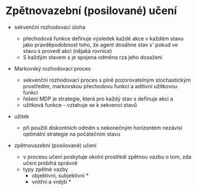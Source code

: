 # Zpětnovazební (posilované) učení
* sekvenční rozhodovací úloha
    * přechodová funkce definuje výsledek každé akce v každém stavu jako pravděpodobnost toho, že agent dosáhne stav s' pokud ve stavu s provedl akci (nějaká rovnice)
    * S každým stavem s je spojena odměna rza jeho dosažení
* Markovský rozhodovací proces
    * sekvenční rozhodovací proces s plně pozorovatelným stochastickým prostředím, markovskou přechodovu funkcí a aditivní užitkovou funkcí
    * řešení MDP je strategie, která pro každý stav s definuje akci a
    * užitková funkce - vztahuje se k sekvenci stavů
*  užitek
    * při použití diskontních odměn s nekonečným horizontem nezávisí optimální strategie na počátečním stavu

* zpětnovazební (posilované) učení
    * v procesu učení poskytuje okolní prostředí zpětnou vazbu o tom, zda učení probíhá správně
    * typy zpětné vazby
        * objektivní, subjektivní
            * 
        * vnitřní a vnější
            * 